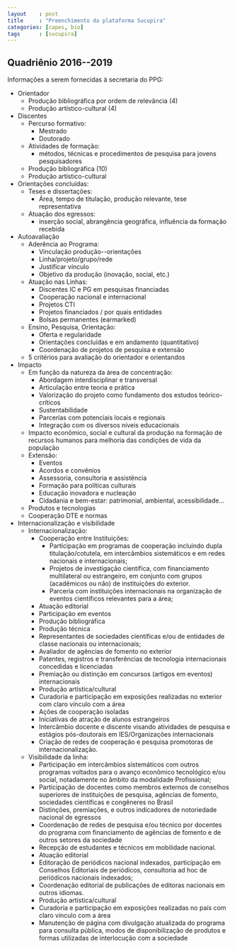 ```yaml
---
layout    : post
title     : "Preenchimento da plataforma Sucupira"
categories: [capes, bio]
tags      : [sucupira]
---
```


Quadriênio 2016--2019
---------------------

Informações a serem fornecidas à secretaria do PPG:

- Orientador 
  - Produção bibliográfica por ordem de relevância (4)
  - Produção artístico-cultural (4)
- Discentes
  - Percurso formativo:
    - Mestrado
    - Doutorado
  - Atividades de formação:
    - métodos, técnicas e procedimentos de pesquisa para jovens
      pesquisadores
  - Produção bibliográfica (10)
  - Produção artístico-cultural
- Orientações concluídas:
  - Teses e dissertações:
    - Área, tempo de titulação, produção relevante, tese representativa
  - Atuação dos egressos:
    - inserção social, abrangência geográfica, influência da formação
      recebida
- Autoavaliação
  - Aderência ao Programa:
    - Vinculação produção--orientações
    - Linha/projeto/grupo/rede
    - Justificar vínculo
    - Objetivo da produção (inovação, social, etc.)
  - Atuação nas Linhas:
    - Discentes IC e PG em pesquisas financiadas
    - Cooperação nacional e internacional
    - Projetos CTI
    - Projetos financiados / por quais entidades
    - Bolsas permanentes (earmarked)
  - Ensino, Pesquisa, Orientação:
    - Oferta e regularidade
    - Orientações concluídas e em andamento (quantitativo)
    - Coordenação de projetos de pesquisa e extensão
  - 5 critérios para avaliação do orientador e orientandos
- Impacto
  - Em função da natureza da área de concentração:
    - Abordagem interdisciplinar e transversal 
    - Articulação entre teoria e prática 
    - Valorização do projeto como fundamento dos estudos
      teórico-críticos 
    - Sustentabilidade 
    - Parcerias com potenciais locais e regionais
    - Integração com os diversos níveis educacionais
  - Impacto econômico, social e cultural da produção na formação de
    recursos humanos para melhoria das condições de vida da população
  - Extensão:
    - Eventos
    - Acordos e convênios
    - Assessoria, consultoria e assistência
    - Formação para políticas culturais
    - Educação inovadora e nucleação
    - Cidadania e bem-estar: patrimonial, ambiental, acessibilidade...
  - Produtos e tecnologias
  - Cooperação DTE e normas
- Internacionalização e visibilidade
  - Internacionalização:
    - Cooperação entre Instituições: 
      - Participação em programas de cooperação incluindo dupla
        titulação/cotutela, em intercâmbios sistemáticos e em redes
        nacionais e internacionais; 
      - Projetos de investigação científica, com financiamento
        multilateral ou estrangeiro, em conjunto com grupos (acadêmicos
        ou não) de instituições do exterior. 
      - Parceria com instituições internacionais na organização de
        eventos científicos relevantes para a área; 
    - Atuação editorial 
    - Participação em eventos 
    - Produção bibliográfica 
    - Produção técnica 
    - Representantes de sociedades científicas e/ou de entidades de
      classe nacionais ou internacionais; 
    - Avaliador de agências de fomento no exterior 
    - Patentes, registros e transferências de tecnologia internacionais
      concedidas e licenciadas 
    - Premiação ou distinção em concursos (artigos em eventos)
      internacionais 
    - Produção artística/cultural 
    - Curadoria e participação em exposições realizadas no exterior com
      claro vínculo com a área 
    - Ações de cooperação isoladas 
    - Iniciativas de atração de alunos estrangeiros 
    - Intercâmbio docente e discente visando atividades de pesquisa e
      estágios pós-doutorais em IES/Organizações internacionais 
    - Criação de redes de cooperação e pesquisa promotoras de
      internacionalização. 
  - Visibilidade da linha:
    - Participação em intercâmbios sistemáticos com outros programas
      voltados para o avanço econômico tecnológico e/ou social,
      notadamente no âmbito da modalidade Profissional; 
    - Participação de docentes como membros externos de conselhos
      superiores de instituições de pesquisa, agências de fomento,
      sociedades científicas e congêneres no Brasil 
    - Distinções, premiações, e outros indicadores de notoriedade
      nacional de egressos 
    - Coordenação de redes de pesquisa e/ou técnico por docentes do
      programa com financiamento de agências de fomento e de outros
      setores da sociedade 
    - Recepção de estudantes e técnicos em mobilidade nacional. 
    - Atuação editorial 
    - Editoração de periódicos nacional indexados, participação em
      Conselhos Editoriais de periódicos, consultoria ad hoc de
      periódicos nacionais indexados; 
    - Coordenação editorial de publicações de editoras nacionais em
      outros idiomas. 
    - Produção artística/cultural 
    - Curadoria e participação em exposições realizadas no país com
      claro vínculo com a área 
    - Manutenção de página com divulgação atualizada do programa para
      consulta pública, modos de disponibilização de produtos e formas
      utilizadas de interlocução com a sociedade 

